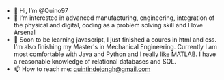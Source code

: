 - 👋 Hi, I’m @Quino97
- 👀 I’m interested in advanced manufacturing, engineering, integration of the physical and digital, coding as a problem solving skill and I love Arsenal
- 🌱 Soon to be learning javascript, I just finished a coures in html and css. I'm also finishing my Master's in Mechanical Engineering. Currently I am most comfortable with Java and Python and I really like MATLAB. I have a reasonable knowledge of relational databases and SQL.
- 📫 How to reach me: quintindejongh@gmail.com

<!---
Quino97/Quino97 is a ✨ special ✨ repository because its `README.md` (this file) appears on your GitHub profile.
You can click the Preview link to take a look at your changes.
--->

